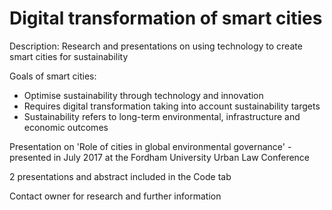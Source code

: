 # Digital transformation of smart cities

Description:
Research and presentations on using technology to create smart cities for sustainability

Goals of smart cities:
- Optimise sustainability through technology and innovation
- Requires digital transformation taking into account sustainability targets
- Sustainability refers to long-term environmental, infrastructure and economic outcomes

Presentation on 'Role of cities in global environmental governance' - presented in July 2017 at the Fordham University Urban Law Conference

2 presentations and abstract included in the Code tab

Contact owner for research and further information
